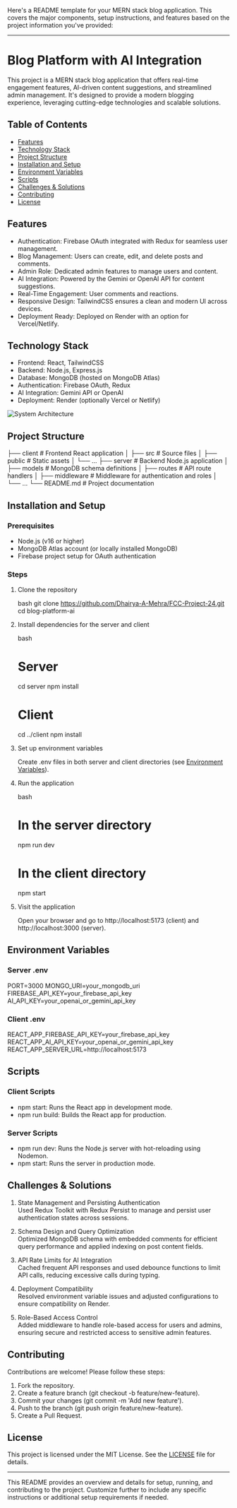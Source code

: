 Here's a README template for your MERN stack blog application. This covers the major components, setup instructions, and features based on the project information you've provided:

---

# Blog Platform with AI Integration

This project is a MERN stack blog application that offers real-time engagement features, AI-driven content suggestions, and streamlined admin management. It's designed to provide a modern blogging experience, leveraging cutting-edge technologies and scalable solutions.

## Table of Contents

- [Features](#features)
- [Technology Stack](#technology-stack)
- [Project Structure](#project-structure)
- [Installation and Setup](#installation-and-setup)
- [Environment Variables](#environment-variables)
- [Scripts](#scripts)
- [Challenges & Solutions](#challenges--solutions)
- [Contributing](#contributing)
- [License](#license)

## Features

- Authentication: Firebase OAuth integrated with Redux for seamless user management.
- Blog Management: Users can create, edit, and delete posts and comments.
- Admin Role: Dedicated admin features to manage users and content.
- AI Integration: Powered by the Gemini or OpenAI API for content suggestions.
- Real-Time Engagement: User comments and reactions.
- Responsive Design: TailwindCSS ensures a clean and modern UI across devices.
- Deployment Ready: Deployed on Render with an option for Vercel/Netlify.

## Technology Stack

- Frontend: React, TailwindCSS
- Backend: Node.js, Express.js
- Database: MongoDB (hosted on MongoDB Atlas)
- Authentication: Firebase OAuth, Redux
- AI Integration: Gemini API or OpenAI
- Deployment: Render (optionally Vercel or Netlify)

![System Architecture](./systarch.png)

## Project Structure


├── client                # Frontend React application
│   ├── src               # Source files
│   ├── public            # Static assets
│   └── ...
├── server                # Backend Node.js application
│   ├── models            # MongoDB schema definitions
│   ├── routes            # API route handlers
│   ├── middleware        # Middleware for authentication and roles
│   └── ...
└── README.md             # Project documentation


## Installation and Setup

### Prerequisites

- Node.js (v16 or higher)
- MongoDB Atlas account (or locally installed MongoDB)
- Firebase project setup for OAuth authentication

### Steps

1. Clone the repository

   bash
   git clone https://github.com/Dhairya-A-Mehra/FCC-Project-24.git
   cd blog-platform-ai
   

2. Install dependencies for the server and client

   bash
   # Server
   cd server
   npm install

   # Client
   cd ../client
   npm install
   

3. Set up environment variables

   Create .env files in both server and client directories (see [Environment Variables](#environment-variables)).

4. Run the application

   bash
   # In the server directory
   npm run dev

   # In the client directory
   npm start
   

5. Visit the application

   Open your browser and go to http://localhost:5173 (client) and http://localhost:3000 (server).

## Environment Variables

### Server .env


PORT=3000
MONGO_URI=your_mongodb_uri
FIREBASE_API_KEY=your_firebase_api_key
AI_API_KEY=your_openai_or_gemini_api_key


### Client .env


REACT_APP_FIREBASE_API_KEY=your_firebase_api_key
REACT_APP_AI_API_KEY=your_openai_or_gemini_api_key
REACT_APP_SERVER_URL=http://localhost:5173


## Scripts

### Client Scripts

- npm start: Runs the React app in development mode.
- npm run build: Builds the React app for production.

### Server Scripts

- npm run dev: Runs the Node.js server with hot-reloading using Nodemon.
- npm start: Runs the server in production mode.

## Challenges & Solutions

1. State Management and Persisting Authentication  
   Used Redux Toolkit with Redux Persist to manage and persist user authentication states across sessions.

2. Schema Design and Query Optimization  
   Optimized MongoDB schema with embedded comments for efficient query performance and applied indexing on post content fields.

3. API Rate Limits for AI Integration  
   Cached frequent API responses and used debounce functions to limit API calls, reducing excessive calls during typing.

4. Deployment Compatibility  
   Resolved environment variable issues and adjusted configurations to ensure compatibility on Render.

5. Role-Based Access Control  
   Added middleware to handle role-based access for users and admins, ensuring secure and restricted access to sensitive admin features.

## Contributing

Contributions are welcome! Please follow these steps:

1. Fork the repository.
2. Create a feature branch (git checkout -b feature/new-feature).
3. Commit your changes (git commit -m 'Add new feature').
4. Push to the branch (git push origin feature/new-feature).
5. Create a Pull Request.

## License

This project is licensed under the MIT License. See the [LICENSE](LICENSE) file for details.

---

This README provides an overview and details for setup, running, and contributing to the project. Customize further to include any specific instructions or additional setup requirements if needed.
